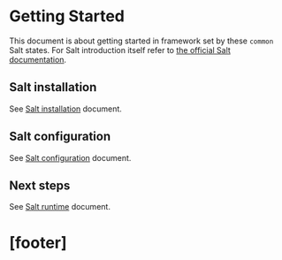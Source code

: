 
# Getting Started #

This document is about getting started in framework set by
these `common` Salt states. For Salt introduction itself refer to
[the official Salt documentation][4].

## Salt installation ##

See [Salt installation][15] document.

## Salt configuration ##

See [Salt configuration][16] document.

## Next steps ##

See [Salt runtime][13] document.

# [footer] #

[1]: /docs/bootstrap/readme.md
[2]: /docs/framework.md
[3]: /docs/orchestration.md
[4]: http://docs.saltstack.com/
[5]: https://github.com/uvsmtid/vagrant-boxes/tree/master/centos-5.5-minimal
[6]: http://docs.saltstack.com/en/latest/topics/installation/rhel.html
[7]: https://copr.fedoraproject.org/coprs/saltstack/salt-el5/
[8]: https://copr.fedoraproject.org/coprs/saltstack/salt-el5/repo/epel-5/saltstack-salt-el5-epel-5.repo
[13]: /pillars
[14]: /docs/salt_runtime.md
[15]: /docs/salt_installation.md
[16]: /docs/salt_configuration.md


